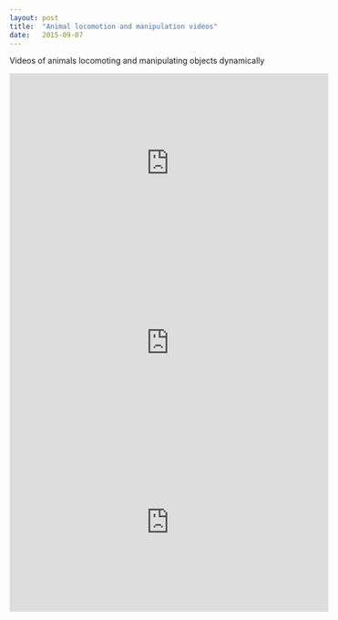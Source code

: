```yaml
---
layout: post
title:  "Animal locomotion and manipulation videos"
date:   2015-09-07
---
```


<p class="intro"><span class="dropcap">V</span>ideos of animals locomoting and manipulating objects dynamically</p>

<iframe width="560" height="315" src="https://www.youtube.com/embed/58-atNakMWw" frameborder="0" allowfullscreen></iframe>

<iframe width="560" height="315" src="https://www.youtube.com/embed/4-kOzM8uvEIrel=0&start=10&end=30" frameborder="0" allowfullscreen></iframe>

<iframe width="560" height="315" src="https://www.youtube.com/embed/zEto1-ZTbd4?rel=0&end=90" frameborder="0" allowfullscreen></iframe>
